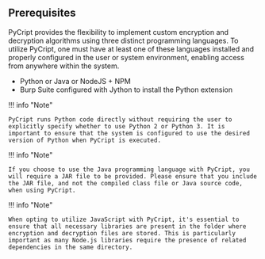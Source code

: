 
## Prerequisites



PyCript provides the flexibility to implement custom encryption and decryption algorithms using three distinct programming languages. To utilize PyCript, one must have at least one of these languages installed and properly configured in the user or system environment, enabling access from anywhere within the system.

* Python or Java or NodeJS + NPM
* Burp Suite configured with Jython to install the Python extension 


!!! info "Note"

    
    PyCript runs Python code directly without requiring the user to explicitly specify whether to use Python 2 or Python 3. It is important to ensure that the system is configured to use the desired version of Python when PyCript is executed.
	
!!! info "Note"

    If you choose to use the Java programming language with PyCript, you will require a JAR file to be provided. Please ensure that you include the JAR file, and not the compiled class file or Java source code, when using PyCript.


!!! info "Note"

    When opting to utilize JavaScript with PyCript, it's essential to ensure that all necessary libraries are present in the folder where encryption and decryption files are stored. This is particularly important as many Node.js libraries require the presence of related dependencies in the same directory.



